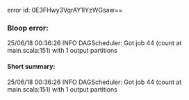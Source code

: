 error id: 0E3FHwy3VqrAY1IYzWGsaw==
### Bloop error:

25/06/18 00:36:26 INFO DAGScheduler: Got job 44 (count at main.scala:151) with 1 output partitions
#### Short summary: 

25/06/18 00:36:26 INFO DAGScheduler: Got job 44 (count at main.scala:151) with 1 output partitions